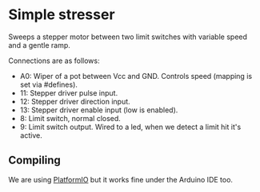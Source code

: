 # Simple stresser

Sweeps a stepper motor between two limit switches with variable speed and a gentle ramp.


Connections are as follows:

  - A0: Wiper of a pot between Vcc and GND. Controls speed (mapping is set via #defines).
  - 11: Stepper driver pulse input.
  - 12: Stepper driver direction input.
  - 13: Stepper driver enable input (low is enabled).
  -  8: Limit switch, normal closed.
  -  9: Limit switch output. Wired to a led, when we detect a limit hit it's active.


## Compiling

We are using [PlatformIO](http://platformio.org/) but it works fine under the Arduino IDE too.
